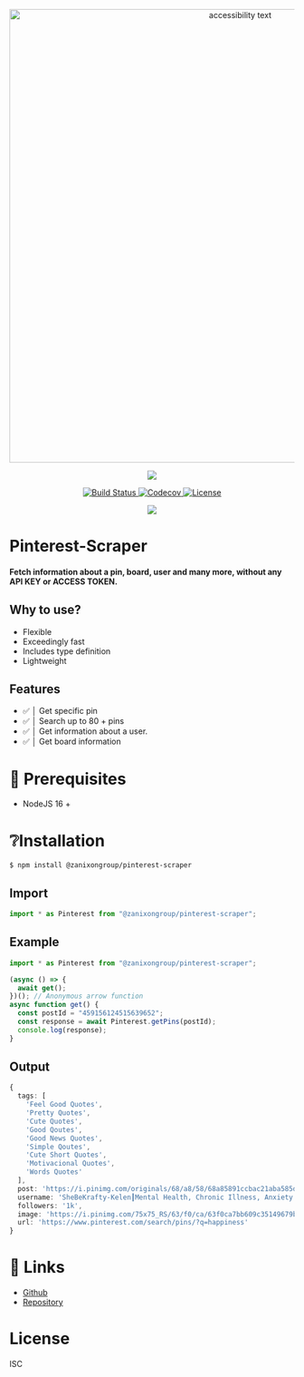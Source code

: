 <p align="center">
  <img src="https://cdn.discordapp.com/attachments/1070412686791290910/1092330379110781000/SPOILER_1680466611767.png" width="800" alt="accessibility text">
  
</p>
<p align="center">
<a href="https://github.com/zanixongroup/pinterest-scraper" target="_blank">
    <img src="http://forthebadge.com/images/badges/built-with-love.svg"/>
  </a>
</p>

  <p align="center">
<p align="center">
  <a href="https://github.com/ztrdiamond" target="_blank">
    <img src="https://img.shields.io/npm/v/@zanixongroup/pinterest-scraper.svg" alt="Build Status">
  </a>
  <a href="https://github.com/zanixongroup/pinterest-scraper" target="_blank">
    <img src="https://img.shields.io/badge/License-Boost_1.0-lightblue.svg" alt="Codecov" />
  </a>
  <a href="https://github.com/ztrdiamond" target="_blank">
    <img src="https://img.shields.io/badge/License-ISC-blue.svg" alt="License">
  </a>
  
</p>

<p align="center">
  <a href="https://www.npmjs.com/package/@zanixongroup/pinterest-scraper" target="_blank">
    <img src="https://img.shields.io/npm/dt/@zanixongroup/pinterest-scraper.svg" />
  </a>
  
</p>

# Pinterest-Scraper

#### Fetch information about a pin, board, user and many more, without any API KEY or ACCESS TOKEN.

## Why to use?

- Flexible
- Exceedingly fast
- Includes type definition
- Lightweight

## Features

- ✅ │ Get specific pin
- ✅ │ Search up to 80 + pins
- ✅ │ Get information about a user.
- ✅ │ Get board information

# 🔗 Prerequisites

- NodeJS 16 +

# ❔Installation

```console
$ npm install @zanixongroup/pinterest-scraper
```

## Import

```typescript
import * as Pinterest from "@zanixongroup/pinterest-scraper";
```

## Example

```ts
import * as Pinterest from "@zanixongroup/pinterest-scraper";

(async () => {
  await get();
})(); // Anonymous arrow function
async function get() {
  const postId = "459156124515639652";
  const response = await Pinterest.getPins(postId);
  console.log(response);
}
```

## Output

```ts
{
  tags: [
    'Feel Good Quotes',
    'Pretty Quotes',
    'Cute Quotes',
    'Good Qoutes',
    'Good News Quotes',
    'Simple Qoutes',
    'Cute Short Quotes',
    'Motivacional Quotes',
    'Words Quotes'
  ],
  post: 'https://i.pinimg.com/originals/68/a8/58/68a85891ccbac21aba585d1fc42a7ec8.jpg',
  username: 'SheBeKrafty-Kelen┃Mental Health, Chronic Illness, Anxiety',
  followers: '1k',
  image: 'https://i.pinimg.com/75x75_RS/63/f0/ca/63f0ca7bb609c35149679b682b95d2eb.jpg',
  url: 'https://www.pinterest.com/search/pins/?q=happiness'
}
```

# 🔗 Links

- [Github](https://github.com/ztrdiamond)
- [Repository](https://github.com/zanixongroup/pinterest-scraper)

# License

ISC

